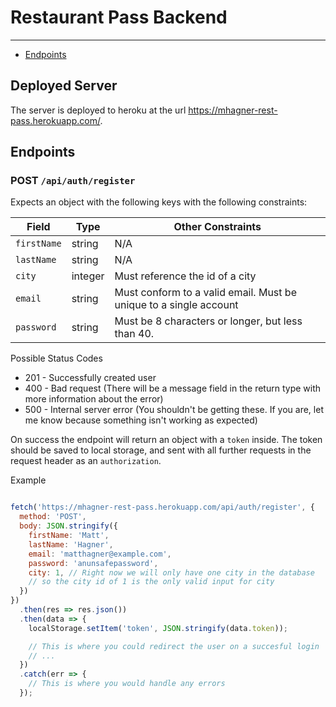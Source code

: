 # Restaurant Pass Backend
---

* [Endpoints](#endpoints)

## Deployed Server

The server is deployed to heroku at the url [https:\/\/mhagner-rest-pass.herokuapp.com/](https://mhagner-rest-pass.herokuapp.com/).

## Endpoints

### POST `/api/auth/register`

Expects an object with the following keys with the following constraints:

| Field | Type | Other Constraints |
| ---- | --- | --- |
| `firstName` | string | N/A |
| `lastName` | string | N/A |
| `city` | integer | Must reference the id of a city |
| `email` | string | Must conform to a valid email. Must be unique to a single account |
| `password` | string | Must be 8 characters or longer, but less than 40. |

Possible Status Codes
* 201 - Successfully created user
* 400 - Bad request (There will be a message field in the return type with more
    information about the error)
* 500 - Internal server error (You shouldn't be getting these. If you are, let
    me know because something isn't working as expected)

On success the endpoint will return an object with a `token` inside. The token
should be saved to local storage, and sent with all further requests in the
request header as an `authorization`.

Example

```js

fetch('https://mhagner-rest-pass.herokuapp.com/api/auth/register', {
  method: 'POST',
  body: JSON.stringify({
    firstName: 'Matt',
    lastName: 'Hagner',
    email: 'matthagner@example.com',
    password: 'anunsafepassword',
    city: 1, // Right now we will only have one city in the database
    // so the city id of 1 is the only valid input for city
  })
})
  .then(res => res.json())
  .then(data => {
    localStorage.setItem('token', JSON.stringify(data.token));

    // This is where you could redirect the user on a succesful login
    // ...
  })
  .catch(err => {
    // This is where you would handle any errors
  });

```
